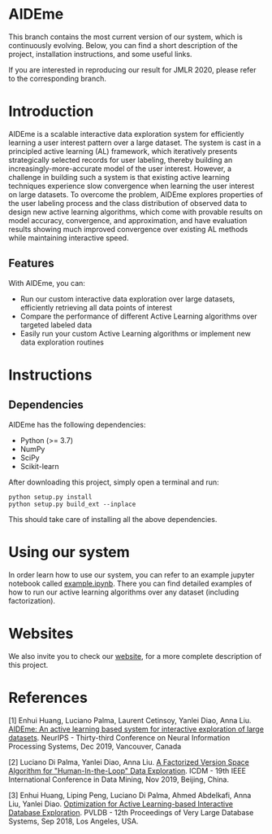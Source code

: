 # AIDEme
This branch contains the most current version of our system, which is continuously evolving. Below, you can find a short description of the project, installation instructions, and some useful links.   

If you are interested in reproducing our result for JMLR 2020, please refer to the corresponding branch. 

# Introduction
AIDEme is a scalable interactive data exploration system for efficiently learning a user interest pattern over a large dataset. 
The system is cast in a principled active learning (AL) framework, which iteratively presents strategically selected records for user labeling, 
thereby building an increasingly-more-accurate model of the user interest. However, a challenge in building such a system 
is that existing active learning techniques experience slow convergence when learning the user interest on large datasets. 
To overcome the problem, AIDEme explores properties of the user labeling process and the class distribution of observed 
data to design new active learning algorithms, which come with provable results on model accuracy, convergence, and approximation, 
and have evaluation results showing much improved convergence over existing AL methods while maintaining interactive speed.

## Features
With AIDEme, you can:
  * Run our custom interactive data exploration over large datasets, efficiently retrieving all data points of interest
  * Compare the performance of different Active Learning algorithms over targeted labeled data
  * Easily run your custom Active Learning algorithms or implement new data exploration routines


# Instructions

## Dependencies
AIDEme has the following dependencies:
  * Python (>= 3.7)
  * NumPy
  * SciPy
  * Scikit-learn

After downloading this project, simply open a terminal and run:

```
python setup.py install
python setup.py build_ext --inplace
```
This should take care of installing all the above dependencies. 

# Using our system
In order learn how to use our system, you can refer to an example jupyter notebook called [example.ipynb](./example.ipynb). There
you can find detailed examples of how to run our active learning algorithms over any dataset (including factorization).

# Websites
We also invite you to check our [website](https://www.lix.polytechnique.fr/aideme), for a more complete description of this project.


# References
[1] 
Enhui Huang, Luciano Palma, Laurent Cetinsoy, Yanlei Diao, Anna Liu.
[AIDEme: An active learning based system for interactive exploration of large datasets](https://nips.cc/Conferences/2019/Schedule?showEvent=15427).
NeurIPS - Thirty-third Conference on Neural Information Processing Systems, Dec 2019, Vancouver, Canada

[2] 
Luciano Di Palma, Yanlei Diao, Anna Liu. 
[A Factorized Version Space Algorithm for "Human-In-the-Loop" Data Exploration](https://hal.inria.fr/hal-02274497v2/document). 
ICDM - 19th IEEE International Conference in Data Mining, Nov 2019, Beijing, China.

[3] 
Enhui Huang, Liping Peng, Luciano Di Palma, Ahmed Abdelkafi, Anna Liu, Yanlei Diao.
[Optimization for Active Learning-based Interactive Database Exploration](http://www.vldb.org/pvldb/vol12/p71-huang.pdf). 
PVLDB - 12th Proceedings of Very Large Database Systems, Sep 2018, Los Angeles, USA.
